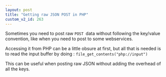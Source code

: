 ```yaml
---
layout: post
title: "Getting raw JSON POST in PHP"
custom_v2_id: 263
---
```


Sometimes you need to post raw `POST `data without following the key/value
convention, like when you need to post to some webservices.

Accessing it from PHP can be a little obsure at first, but all that is needed
is to read the input buffer by doing : `file_get_contents("php://input")`

This can be useful when posting raw JSON without adding the overhead of all
the keys.

